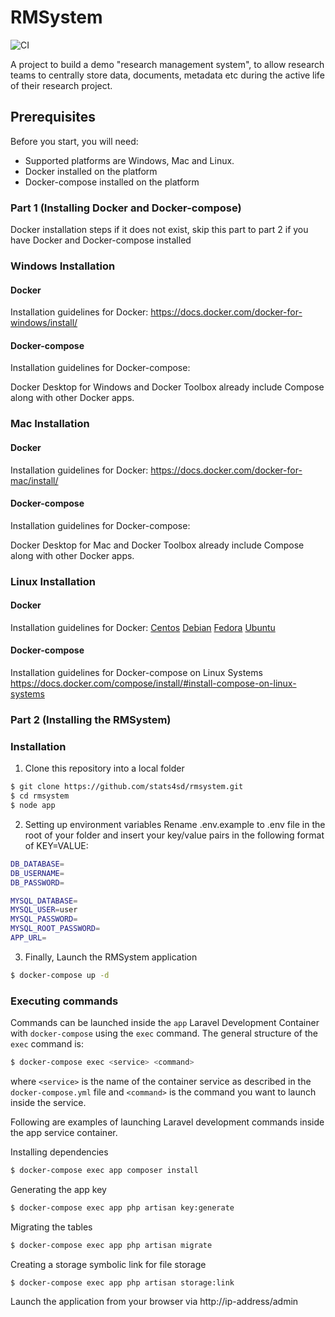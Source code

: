 # RMSystem

![CI](https://github.com/stats4sd/rmsystem/workflows/CI/badge.svg)

A project to build a demo "research management system", to allow research teams to centrally store data, documents, metadata etc during the active life of their research project.

## Prerequisites
Before you start, you will need: 
  - Supported platforms are Windows, Mac and Linux.
  - Docker installed on the platform
  - Docker-compose installed on the platform
### Part 1 (Installing Docker and Docker-compose)
Docker installation steps if it does not exist, skip this part to part 2 if you have Docker and Docker-compose installed
### Windows Installation
#### Docker
Installation guidelines for Docker:
https://docs.docker.com/docker-for-windows/install/

#### Docker-compose
Installation guidelines for Docker-compose:

Docker Desktop for Windows and Docker Toolbox already include Compose along with other Docker apps.
### Mac Installation
#### Docker
Installation guidelines for Docker:
https://docs.docker.com/docker-for-mac/install/
#### Docker-compose
Installation guidelines for Docker-compose:

Docker Desktop for Mac and Docker Toolbox already include Compose along with other Docker apps.

### Linux Installation
#### Docker
Installation guidelines for Docker:
[Centos](https://docs.docker.com/install/linux/docker-ce/centos/)
[Debian](https://docs.docker.com/install/linux/docker-ce/debian/)
[Fedora](https://docs.docker.com/install/linux/docker-ce/fedora/)
[Ubuntu](https://docs.docker.com/install/linux/docker-ce/ubuntu/)
#### Docker-compose
Installation guidelines for Docker-compose on Linux Systems
https://docs.docker.com/compose/install/#install-compose-on-linux-systems

### Part 2 (Installing the RMSystem)

### Installation
1. Clone this repository into a local folder
```sh
$ git clone https://github.com/stats4sd/rmsystem.git
$ cd rmsystem
$ node app
```
2. Setting up environment variables
Rename .env.example to .env file in the root of your folder and insert your key/value pairs in the following format of KEY=VALUE:
```sh
DB_DATABASE=
DB_USERNAME=
DB_PASSWORD=

MYSQL_DATABASE=
MYSQL_USER=user
MYSQL_PASSWORD=
MYSQL_ROOT_PASSWORD=
APP_URL=
```
3. Finally, Launch the RMSystem application
```sh
$ docker-compose up -d
```
### Executing commands
Commands can be launched inside the `app` Laravel Development Container with `docker-compose` using the `exec` command.
The general structure of the `exec` command is:

```sh
$ docker-compose exec <service> <command>
```
where `<service>` is the name of the container service as described in the `docker-compose.yml` file and `<command>` is the command you want to launch inside the service.

Following are examples of launching Laravel development commands inside the app service container.


Installing dependencies
```sh
$ docker-compose exec app composer install
```
Generating the app key
```sh
$ docker-compose exec app php artisan key:generate
```
Migrating the tables
```sh
$ docker-compose exec app php artisan migrate
```
Creating a storage symbolic link for file storage
```sh
$ docker-compose exec app php artisan storage:link
```
Launch the application from your browser via http://ip-address/admin
  
